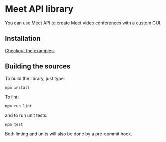 # Meet API library

You can use Meet API to create Meet video conferences with a custom GUI.

## Installation

[Checkout the examples.](doc/API.md#installation)

## Building the sources

To build the library, just type:
```
npm install
```
To lint:
```
npm run lint
```
and to run unit tests:
```
npm test
```
Both linting and units will also be done by a pre-commit hook.

